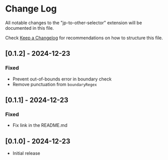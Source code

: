 # Change Log

All notable changes to the "jp-to-other-selector" extension will be documented in this file.

Check [Keep a Changelog](http://keepachangelog.com/) for recommendations on how to structure this file.

## [0.1.2] - 2024-12-23

### Fixed

- Prevent out-of-bounds error in boundary check
- Remove punctuation from `boundaryRegex`

## [0.1.1] - 2024-12-23

### Fixed

- Fix link in the README.md

## [0.1.0] - 2024-12-23

- Initial release
